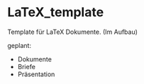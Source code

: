 # LaTeX_template
Template für LaTeX Dokumente. (Im Aufbau)

geplant:
- Dokumente
- Briefe
- Präsentation

